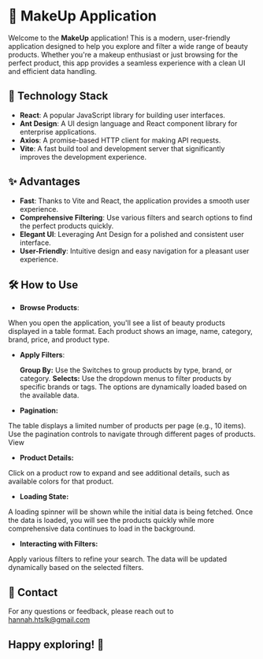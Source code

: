 # 💄 MakeUp Application

Welcome to the **MakeUp** application! This is a modern, user-friendly
application designed to help you explore and filter a wide range of beauty
products. Whether you're a makeup enthusiast or just browsing for the perfect
product, this app provides a seamless experience with a clean UI and efficient
data handling.

## 🚀 Technology Stack

- **React**: A popular JavaScript library for building user interfaces.
- **Ant Design**: A UI design language and React component library for
  enterprise applications.
- **Axios**: A promise-based HTTP client for making API requests.
- **Vite**: A fast build tool and development server that significantly improves
  the development experience.

## ✨ Advantages

- **Fast**: Thanks to Vite and React, the application provides a smooth user
  experience.
- **Comprehensive Filtering**: Use various filters and search options to find
  the perfect products quickly.
- **Elegant UI**: Leveraging Ant Design for a polished and consistent user
  interface.
- **User-Friendly**: Intuitive design and easy navigation for a pleasant user
  experience.

## 🛠️ How to Use

- **Browse Products**:

When you open the application, you'll see a list of beauty products displayed in
a table format. Each product shows an image, name, category, brand, price, and
product type.

- **Apply Filters**:

  **Group By:** Use the Switches to group products by type, brand, or category.
  **Selects:** Use the dropdown menus to filter products by specific brands or
  tags. The options are dynamically loaded based on the available data.

- **Pagination:**

The table displays a limited number of products per page (e.g., 10 items). Use
the pagination controls to navigate through different pages of products. View

- **Product Details:**

Click on a product row to expand and see additional details, such as available
colors for that product.

- **Loading State:**

A loading spinner will be shown while the initial data is being fetched. Once
the data is loaded, you will see the products quickly while more comprehensive
data continues to load in the background.

- **Interacting with Filters:**

Apply various filters to refine your search. The data will be updated
dynamically based on the selected filters.

## 📧 Contact

For any questions or feedback, please reach out to hannah.htslk@gmail.com

## Happy exploring! 💖
